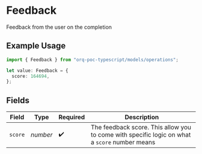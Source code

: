 # Feedback

Feedback from the user on the completion

## Example Usage

```typescript
import { Feedback } from "orq-poc-typescript/models/operations";

let value: Feedback = {
  score: 164694,
};
```

## Fields

| Field                                                                                         | Type                                                                                          | Required                                                                                      | Description                                                                                   |
| --------------------------------------------------------------------------------------------- | --------------------------------------------------------------------------------------------- | --------------------------------------------------------------------------------------------- | --------------------------------------------------------------------------------------------- |
| `score`                                                                                       | *number*                                                                                      | :heavy_check_mark:                                                                            | The feedback score. This allow you to come with specific logic on what a `score` number means |